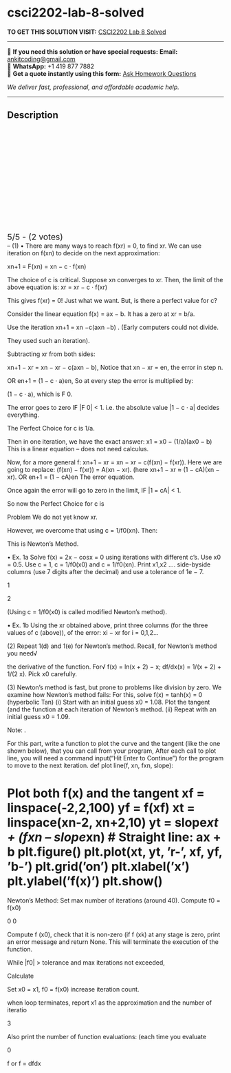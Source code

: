 # csci2202-lab-8-solved
**TO GET THIS SOLUTION VISIT:** [CSCI2202 Lab 8 Solved](https://www.ankitcodinghub.com/product/csci2202-1-there-are-many-ways-to-reach-fxr-0-to-find-xr-we-can-use-iteration-on-fxn-to-decide-on-the-next-approximation-solved/)


---

📩 **If you need this solution or have special requests:** **Email:** ankitcoding@gmail.com  
📱 **WhatsApp:** +1 419 877 7882  
📄 **Get a quote instantly using this form:** [Ask Homework Questions](https://www.ankitcodinghub.com/services/ask-homework-questions/)

*We deliver fast, professional, and affordable academic help.*

---

<h2>Description</h2>



<div class="kk-star-ratings kksr-auto kksr-align-center kksr-valign-top" data-payload="{&quot;align&quot;:&quot;center&quot;,&quot;id&quot;:&quot;116969&quot;,&quot;slug&quot;:&quot;default&quot;,&quot;valign&quot;:&quot;top&quot;,&quot;ignore&quot;:&quot;&quot;,&quot;reference&quot;:&quot;auto&quot;,&quot;class&quot;:&quot;&quot;,&quot;count&quot;:&quot;2&quot;,&quot;legendonly&quot;:&quot;&quot;,&quot;readonly&quot;:&quot;&quot;,&quot;score&quot;:&quot;5&quot;,&quot;starsonly&quot;:&quot;&quot;,&quot;best&quot;:&quot;5&quot;,&quot;gap&quot;:&quot;4&quot;,&quot;greet&quot;:&quot;Rate this product&quot;,&quot;legend&quot;:&quot;5\/5 - (2 votes)&quot;,&quot;size&quot;:&quot;24&quot;,&quot;title&quot;:&quot;CSCI2202 Lab 8 Solved&quot;,&quot;width&quot;:&quot;138&quot;,&quot;_legend&quot;:&quot;{score}\/{best} - ({count} {votes})&quot;,&quot;font_factor&quot;:&quot;1.25&quot;}">

<div class="kksr-stars">

<div class="kksr-stars-inactive">
            <div class="kksr-star" data-star="1" style="padding-right: 4px">


<div class="kksr-icon" style="width: 24px; height: 24px;"></div>
        </div>
            <div class="kksr-star" data-star="2" style="padding-right: 4px">


<div class="kksr-icon" style="width: 24px; height: 24px;"></div>
        </div>
            <div class="kksr-star" data-star="3" style="padding-right: 4px">


<div class="kksr-icon" style="width: 24px; height: 24px;"></div>
        </div>
            <div class="kksr-star" data-star="4" style="padding-right: 4px">


<div class="kksr-icon" style="width: 24px; height: 24px;"></div>
        </div>
            <div class="kksr-star" data-star="5" style="padding-right: 4px">


<div class="kksr-icon" style="width: 24px; height: 24px;"></div>
        </div>
    </div>

<div class="kksr-stars-active" style="width: 138px;">
            <div class="kksr-star" style="padding-right: 4px">


<div class="kksr-icon" style="width: 24px; height: 24px;"></div>
        </div>
            <div class="kksr-star" style="padding-right: 4px">


<div class="kksr-icon" style="width: 24px; height: 24px;"></div>
        </div>
            <div class="kksr-star" style="padding-right: 4px">


<div class="kksr-icon" style="width: 24px; height: 24px;"></div>
        </div>
            <div class="kksr-star" style="padding-right: 4px">


<div class="kksr-icon" style="width: 24px; height: 24px;"></div>
        </div>
            <div class="kksr-star" style="padding-right: 4px">


<div class="kksr-icon" style="width: 24px; height: 24px;"></div>
        </div>
    </div>
</div>


<div class="kksr-legend" style="font-size: 19.2px;">
            5/5 - (2 votes)    </div>
    </div>
– (1) • There are many ways to reach f(xr) = 0, to find xr. We can use iteration on f(xn) to decide on the next approximation:

xn+1 = F(xn) = xn − c · f(xn)

The choice of c is critical. Suppose xn converges to xr. Then, the limit of the above equation is: xr = xr − c · f(xr)

This gives f(xr) = 0! Just what we want. But, is there a perfect value for c?

Consider the linear equation f(x) = ax − b. It has a zero at xr = b/a.

Use the iteration xn+1 = xn −c(axn −b) . (Early computers could not divide.

They used such an iteration).

Subtracting xr from both sides:

xn+1 − xr = xn − xr − c(axn − b), Notice that xn − xr = en, the error in step n.

OR en+1 = (1 − c · a)en, So at every step the error is multiplied by:

(1 − c · a), which is F 0.

The error goes to zero IF |F 0| &lt; 1. i.e. the absolute value |1 − c · a| decides everything.

The Perfect Choice for c is 1/a.

Then in one iteration, we have the exact answer: x1 = x0 − (1/a)(ax0 − b) This is a linear equation – does not need calculus.

Now, for a more general f: xn+1 − xr = xn − xr − c(f(xn) − f(xr)). Here we are going to replace: (f(xn) − f(xr)) = A(xn − xr). (here xn+1 − xr ≈ (1 − cA)(xn − xr). OR en+1 = (1 − cA)en The error equation.

Once again the error will go to zero in the limit, IF |1 = cA| &lt; 1.

So now the Perfect Choice for c is

Problem We do not yet know xr.

However, we overcome that using c = 1/f0(xn). Then:

This is Newton’s Method.

• Ex. 1a Solve f(x) = 2x − cosx = 0 using iterations with different c’s. Use x0 = 0.5. Use c = 1, c = 1/f0(x0) and c = 1/f0(xn). Print x1,x2 …. side-byside columns (use 7 digits after the decimal) and use a tolerance of 1e − 7.

1

2

(Using c = 1/f0(x0) is called modified Newton’s method).

• Ex. 1b Using the xr obtained above, print three columns (for the three values of c (above)), of the error: xi − xr for i = 0,1,2…

(2) Repeat 1(d) and 1(e) for Newton’s method. Recall, for Newton’s method you need√

the derivative of the function. For√ f(x) = ln(x + 2) − x; df/dx(x) = 1/(x + 2) + 1/(2 x). Pick x0 carefully.

(3) Newton’s method is fast, but prone to problems like division by zero. We examine how Newton’s method fails: For this, solve f(x) = tanh(x) = 0 (hyperbolic Tan) (i) Start with an initial guess x0 = 1.08. Plot the tangent (and the function at each iteration of Newton’s method. (ii) Repeat with an initial guess x0 = 1.09.

Note: .

For this part, write a function to plot the curve and the tangent (like the one shown below), that you can call from your program, After each call to plot line, you will need a command input(“Hit Enter to Continue”) for the program to move to the next iteration. def plot line(f, xn, fxn, slope):

# Plot both f(x) and the tangent xf = linspace(-2,2,100) yf = f(xf) xt = linspace(xn-2, xn+2,10) yt = slope*xt + (fxn – slope*xn) # Straight line: ax + b plt.figure() plt.plot(xt, yt, ’r-’, xf, yf, ’b-’) plt.grid(’on’) plt.xlabel(’x’) plt.ylabel(’f(x)’) plt.show()

Newton’s Method: Set max number of iterations (around 40). Compute f0 = f(x0)

0 0

Compute f (x0), check that it is non-zero (if f (xk) at any stage is zero, print an error message and return None. This will terminate the execution of the function.

While |f0| &gt; tolerance and max iterations not exceeded,

Calculate

Set x0 = x1, f0 = f(x0) increase iteration count.

when loop terminates, report x1 as the approximation and the number of iteratio

3

Also print the number of function evaluations: (each time you evaluate

0

f or f = dfdx
